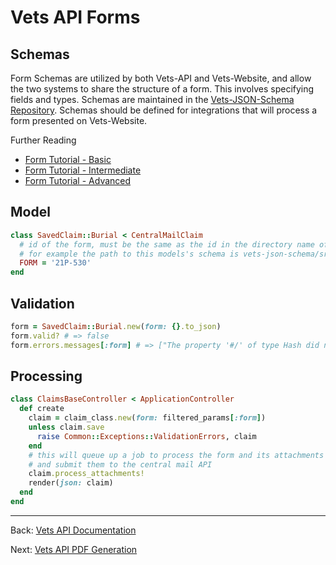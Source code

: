# Vets API Forms

## Schemas

Form Schemas are utilized by both Vets-API and Vets-Website, and allow the two
systems to share the structure of a form. This involves specifying fields
and types. Schemas are maintained in the [Vets-JSON-Schema
Repository](https://github.com/department-of-veterans-affairs/vets-json-schema).
Schemas should be defined for integrations that will process a form presented
on Vets-Website.

Further Reading

* [Form Tutorial - Basic](../vets-website/forms/form-tutorial-basic.md)
* [Form Tutorial - Intermediate](../vets-website/forms/form-tutorial-intermediate.md)
* [Form Tutorial - Advanced](../vets-website/forms/form-tutorial-advanced.md)

## Model

```ruby
class SavedClaim::Burial < CentralMailClaim
  # id of the form, must be the same as the id in the directory name of the associated json schema
  # for example the path to this models's schema is vets-json-schema/src/schemas/21P-530/schema.js
  FORM = '21P-530'  
end
```

## Validation

```ruby
form = SavedClaim::Burial.new(form: {}.to_json)
form.valid? # => false
form.errors.messages[:form] # => ["The property '#/' of type Hash did not match one or more of the required schemas. The schema specific errors were:\n\n- anyOf #0:\n    - The property '#/' did not contain a required property of 'vaFileNumber'\n- anyOf #1:\n    - The property '#/' did not contain a required property of 'veteranSocialSecurityNumber'", "The property '#/' did not contain a required property of 'privacyAgreementAccepted' in schema 57d02bcd-7bbe-567e-bc7d-f6ee46bea309", "The property '#/' did not contain a required property of 'claimantAddress' in schema 57d02bcd-7bbe-567e-bc7d-f6ee46bea309", "The property '#/' did not contain a required property of 'veteranFullName' in schema 57d02bcd-7bbe-567e-bc7d-f6ee46bea309"]
```

## Processing

```ruby
class ClaimsBaseController < ApplicationController
  def create
    claim = claim_class.new(form: filtered_params[:form])
    unless claim.save
      raise Common::Exceptions::ValidationErrors, claim
    end
    # this will queue up a job to process the form and its attachments
    # and submit them to the central mail API
    claim.process_attachments!
    render(json: claim)
  end
end
```


<hr>

Back: [Vets API Documentation](documentation.md)

Next: [Vets API PDF Generation](pdf-generation.md)

